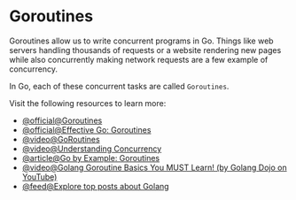 # Goroutines

Goroutines allow us to write concurrent programs in Go. Things like web servers handling thousands of requests or a website rendering new pages while also concurrently making network requests are a few example of concurrency.

In Go, each of these concurrent tasks are called `Goroutines`.

Visit the following resources to learn more:

- [@official@Goroutines](https://go.dev/tour/concurrency/1)
- [@official@Effective Go: Goroutines](https://go.dev/doc/effective_go#goroutines)
- [@video@GoRoutines](https://www.youtube.com/watch?v=LvgVSSpwND8)
- [@video@Understanding Concurrency](https://www.youtube.com/watch?v=V-0ifUKCkBI)
- [@article@Go by Example: Goroutines](https://gobyexample.com/goroutines)
- [@video@Golang Goroutine Basics You MUST Learn! (by Golang Dojo on YouTube)](https://youtu.be/oHIbeTmmTaA)
- [@feed@Explore top posts about Golang](https://app.daily.dev/tags/golang?ref=roadmapsh)
